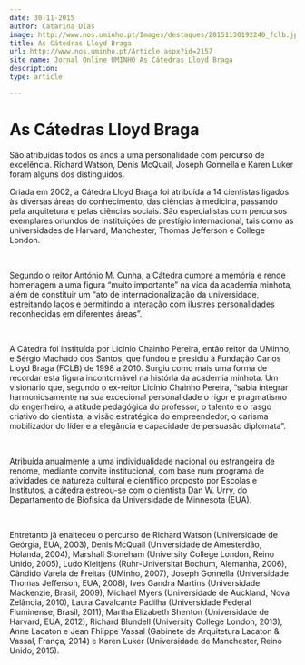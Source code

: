 ```yaml
---
date: 30-11-2015
author: Catarina Dias
image: http://www.nos.uminho.pt/Images/destaques/20151130192240_fclb.jpg
title: As Cátedras Lloyd Braga
url: http://www.nos.uminho.pt/Article.aspx?id=2157
site name: Jornal Online UMINHO As Cátedras Lloyd Braga
description: 
type: article

---
```

# As Cátedras Lloyd Braga


  

São atribuídas todos os anos a uma personalidade com percurso de excelência. Richard Watson, Denis McQuail, Joseph Gonnella e Karen Luker foram alguns dos distinguidos.

Criada em 2002, a Cátedra Lloyd Braga foi atribuída a 14 cientistas ligados às diversas áreas do conhecimento, das ciências à medicina, passando pela arquitetura e pelas ciências sociais. São especialistas com percursos exemplares oriundos de instituições de prestígio internacional, tais como as universidades de Harvard, Manchester, Thomas Jefferson e College London.

 

Segundo o reitor António M. Cunha, a Cátedra cumpre a memória e rende homenagem a uma figura “muito importante” na vida da academia minhota, além de constituir um “ato de internacionalização da universidade, estreitando laços e permitindo a interação com ilustres personalidades reconhecidas em diferentes áreas”. 

 

A Cátedra foi instituída por Licínio Chainho Pereira, então reitor da UMinho, e Sérgio Machado dos Santos, que fundou e presidiu à Fundação Carlos Lloyd Braga (FCLB) de 1998 a 2010. Surgiu como mais uma forma de recordar esta figura incontornável na história da academia minhota. Um visionário que, segundo o ex-reitor Licínio Chainho Pereira, “sabia integrar harmoniosamente na sua excecional personalidade o rigor e pragmatismo do engenheiro, a atitude pedagógica do professor, o talento e o rasgo criativo do cientista, a visão estratégica do empreendedor, o carisma mobilizador do líder e a elegância e capacidade de persuasão diplomata”. 

 

Atribuída anualmente a uma individualidade nacional ou estrangeira de renome, mediante convite institucional, com base num programa de atividades de natureza cultural e científico proposto por Escolas e Institutos, a cátedra estreou-se com o cientista Dan W. Urry, do Departamento de Biofísica da Universidade de Minnesota (EUA). 

 

Entretanto já enalteceu o percurso de Richard Watson (Universidade de Geórgia, EUA, 2003), Denis McQuail (Universidade de Amesterdão, Holanda, 2004), Marshall Stoneham (University College London, Reino Unido, 2005), Ludo Kleitjens (Ruhr-Universitat Bochum, Alemanha, 2006), Cândido Varela de Freitas (UMinho, 2007), Joseph Gonnella (Universidade Thomas Jefferson, EUA, 2008), Ives Gandra Martins (Universidade Mackenzie, Brasil, 2009), Michael Myers (Universidade de Auckland, Nova Zelândia, 2010), Laura Cavalcante Padilha (Universidade Federal Fluminense, Brasil, 2011), Martha Elizabeth Shenton (Universidade de Harvard, EUA, 2012), Richard Blundell (University College London, 2013), Anne Lacaton e Jean Fhiippe Vassal (Gabinete de Arquitetura Lacaton & Vassal, França, 2014) e Karen Luker (Universidade de Manchester, Reino Unido, 2015).

